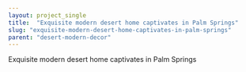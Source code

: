 ```yaml
---
layout: project_single
title:  "Exquisite modern desert home captivates in Palm Springs"
slug: "exquisite-modern-desert-home-captivates-in-palm-springs"
parent: "desert-modern-decor"
---
```

Exquisite modern desert home captivates in Palm Springs